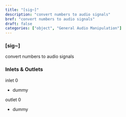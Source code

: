 ```yaml
---
title: "[sig~]"
description: "convert numbers to audio signals"
bref: "convert numbers to audio signals"
draft: false
categories: ["object", "General Audio Manipulation"]
---
```


### [sig~]

convert numbers to audio signals

### Inlets & Outlets

inlet 0

 - dummy

outlet 0

 - dummy
 
